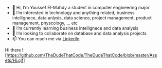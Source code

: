 - 👋 Hi, I’m Youssef El-Mahdy a student in computer engineering major 
- 👀 I’m interested in technology and anything related, business intellignece, data anlysis, data science, project management, product management, physcology, ... etc 
- 🌱 I’m currently learning business intellignece and data analysis 
- 💞️ I’m looking to collaborate on database and data analysis projects 
- 📫 You can reach me via [LinkedIn](https://www.linkedin.com/in/youssef-elmahdy/)

Hi there ![https://github.com/TheDudeThatCode/TheDudeThatCode/blob/master/Assets/Hi.gif]

<!---
yossef-elmahdy/yossef-elmahdy is a ✨ special ✨ repository because its `README.md` (this file) appears on your GitHub profile.
You can click the Preview link to take a look at your changes.
--->
